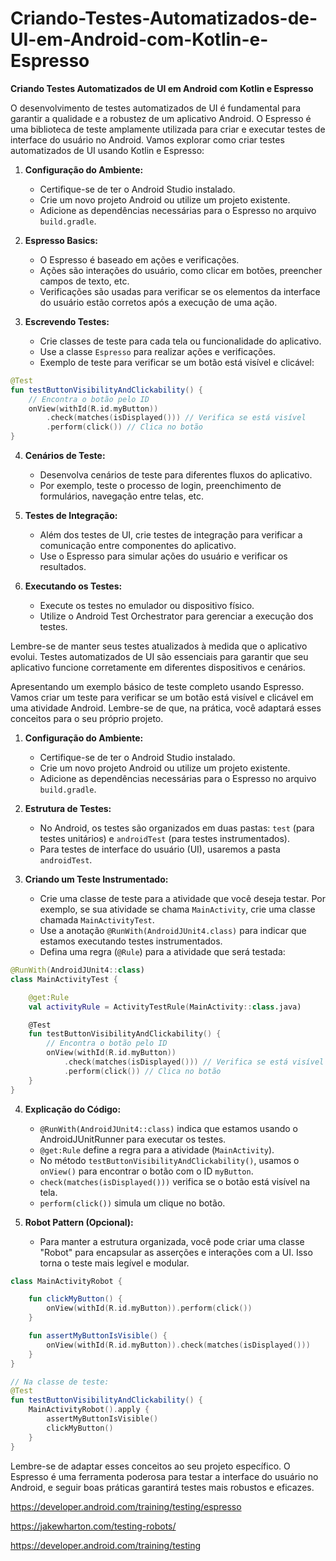 # Criando-Testes-Automatizados-de-UI-em-Android-com-Kotlin-e-Espresso

**Criando Testes Automatizados de UI em Android com Kotlin e Espresso**

O desenvolvimento de testes automatizados de UI é fundamental para garantir a qualidade e a robustez de um aplicativo Android. O Espresso é uma biblioteca de teste amplamente utilizada para criar e executar testes de interface do usuário no Android. Vamos explorar como criar testes automatizados de UI usando Kotlin e Espresso:

1. **Configuração do Ambiente:**
   - Certifique-se de ter o Android Studio instalado.
   - Crie um novo projeto Android ou utilize um projeto existente.
   - Adicione as dependências necessárias para o Espresso no arquivo `build.gradle`.

2. **Espresso Basics:**
   - O Espresso é baseado em ações e verificações.
   - Ações são interações do usuário, como clicar em botões, preencher campos de texto, etc.
   - Verificações são usadas para verificar se os elementos da interface do usuário estão corretos após a execução de uma ação.

3. **Escrevendo Testes:**
   - Crie classes de teste para cada tela ou funcionalidade do aplicativo.
   - Use a classe `Espresso` para realizar ações e verificações.
   - Exemplo de teste para verificar se um botão está visível e clicável:

```kotlin
@Test
fun testButtonVisibilityAndClickability() {
    // Encontra o botão pelo ID
    onView(withId(R.id.myButton))
        .check(matches(isDisplayed())) // Verifica se está visível
        .perform(click()) // Clica no botão
}
```

4. **Cenários de Teste:**
   - Desenvolva cenários de teste para diferentes fluxos do aplicativo.
   - Por exemplo, teste o processo de login, preenchimento de formulários, navegação entre telas, etc.

5. **Testes de Integração:**
   - Além dos testes de UI, crie testes de integração para verificar a comunicação entre componentes do aplicativo.
   - Use o Espresso para simular ações do usuário e verificar os resultados.

6. **Executando os Testes:**
   - Execute os testes no emulador ou dispositivo físico.
   - Utilize o Android Test Orchestrator para gerenciar a execução dos testes.

Lembre-se de manter seus testes atualizados à medida que o aplicativo evolui. Testes automatizados de UI são essenciais para garantir que seu aplicativo funcione corretamente em diferentes dispositivos e cenários.

Apresentando um exemplo básico de teste completo usando Espresso. Vamos criar um teste para verificar se um botão está visível e clicável em uma atividade Android. Lembre-se de que, na prática, você adaptará esses conceitos para o seu próprio projeto.

1. **Configuração do Ambiente:**
   - Certifique-se de ter o Android Studio instalado.
   - Crie um novo projeto Android ou utilize um projeto existente.
   - Adicione as dependências necessárias para o Espresso no arquivo `build.gradle`.

2. **Estrutura de Testes:**
   - No Android, os testes são organizados em duas pastas: `test` (para testes unitários) e `androidTest` (para testes instrumentados).
   - Para testes de interface do usuário (UI), usaremos a pasta `androidTest`.

3. **Criando um Teste Instrumentado:**
   - Crie uma classe de teste para a atividade que você deseja testar. Por exemplo, se sua atividade se chama `MainActivity`, crie uma classe chamada `MainActivityTest`.
   - Use a anotação `@RunWith(AndroidJUnit4.class)` para indicar que estamos executando testes instrumentados.
   - Defina uma regra (`@Rule`) para a atividade que será testada:

```kotlin
@RunWith(AndroidJUnit4::class)
class MainActivityTest {

    @get:Rule
    val activityRule = ActivityTestRule(MainActivity::class.java)

    @Test
    fun testButtonVisibilityAndClickability() {
        // Encontra o botão pelo ID
        onView(withId(R.id.myButton))
            .check(matches(isDisplayed())) // Verifica se está visível
            .perform(click()) // Clica no botão
    }
}
```

4. **Explicação do Código:**
   - `@RunWith(AndroidJUnit4::class)` indica que estamos usando o AndroidJUnitRunner para executar os testes.
   - `@get:Rule` define a regra para a atividade (`MainActivity`).
   - No método `testButtonVisibilityAndClickability()`, usamos o `onView()` para encontrar o botão com o ID `myButton`.
   - `check(matches(isDisplayed()))` verifica se o botão está visível na tela.
   - `perform(click())` simula um clique no botão.

5. **Robot Pattern (Opcional):**
   - Para manter a estrutura organizada, você pode criar uma classe "Robot" para encapsular as asserções e interações com a UI. Isso torna o teste mais legível e modular.

```kotlin
class MainActivityRobot {

    fun clickMyButton() {
        onView(withId(R.id.myButton)).perform(click())
    }

    fun assertMyButtonIsVisible() {
        onView(withId(R.id.myButton)).check(matches(isDisplayed()))
    }
}

// Na classe de teste:
@Test
fun testButtonVisibilityAndClickability() {
    MainActivityRobot().apply {
        assertMyButtonIsVisible()
        clickMyButton()
    }
}
```

Lembre-se de adaptar esses conceitos ao seu projeto específico. O Espresso é uma ferramenta poderosa para testar a interface do usuário no Android, e seguir boas práticas garantirá testes mais robustos e eficazes.

https://developer.android.com/training/testing/espresso

https://jakewharton.com/testing-robots/

https://developer.android.com/training/testing
